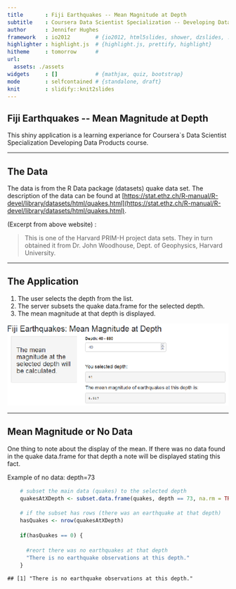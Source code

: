 ```yaml
---
title       : Fiji Earthquakes -- Mean Magnitude at Depth
subtitle    : Coursera Data Scientist Specialization -- Developing Data Products Course Project 
author      : Jennifer Hughes
framework   : io2012        # {io2012, html5slides, shower, dzslides, ...}
highlighter : highlight.js  # {highlight.js, prettify, highlight}
hitheme     : tomorrow      # 
url:
  assets: ./assets
widgets     : []            # {mathjax, quiz, bootstrap}
mode        : selfcontained # {standalone, draft}
knit        : slidify::knit2slides
---
```


## Fiji Earthquakes -- Mean Magnitude at Depth

This shiny application is a learning experiance for Coursera`s Data Scientist Specialization Developing Data Products course.

---  

## The Data

The data is from the R Data package (datasets) quake data set. The description of the data can be found at [https://stat.ethz.ch/R-manual/R-devel/library/datasets/html/quakes.html](https://stat.ethz.ch/R-manual/R-devel/library/datasets/html/quakes.html).

(Excerpt from above website) :
> This is one of the Harvard PRIM-H project data sets. They in turn obtained it from Dr. John Woodhouse, Dept. of Geophysics, Harvard University. 

---

## The Application

1. The user selects the depth from the list. 
2. The server subsets the quake data.frame for the selected depth.
3. The mean magnitude at that depth is displayed.
  
  ![](assets/img/earthquake.png)

---

## Mean Magnitude or No Data

One thing to note about the display of the mean. If there was no data found in the quake data.frame for that depth a note will be displayed stating this fact.

Example of no data: depth=73


```r
    # subset the main data (quakes) to the selected depth
    quakesAtXDepth <- subset.data.frame(quakes, depth == 73, na.rm = TRUE)
  
    # if the subset has rows (there was an earthquake at that depth)
    hasQuakes <- nrow(quakesAtXDepth)
    
    if(hasQuakes == 0) {  
      
      #reort there was no earthquakes at that depth
      "There is no earthquake observations at this depth."
    }
```

```
## [1] "There is no earthquake observations at this depth."
```

